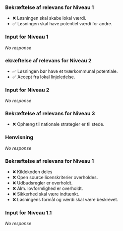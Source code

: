 ### Bekræftelse af relevans for Niveau 1

- ❌ Løsningen skal skabe lokal værdi.
- ✅ Løsningen skal have potentiel værdi for andre.

### Input for Niveau 1

_No response_

### ekræftelse af relevans for Niveau 2

- ✅ Løsningen bør have et tværkommunal potentiale.
- ✅ Accept fra lokal linjeledelse.

### Input for Niveau 2

_No response_

### Bekræftelse af relevans for Niveau 3

- ❌ Ophæng til nationale strategier er til stede.

### Henvisning

_No response_

### Bekræftelse af relevans for Niveau 1

- ❌ Kildekoden deles
- ❌ Open source licenskriterier overholdes.
- ❌ Udbudsregler er overholdt.
- ❌ Alm. lovformlighed er overholdt.
- ❌ Sikkerhed skal være indtænkt.
- ❌ Løsningens formål og værdi skal være beskrevet.

### Input for Niveau 1.1

_No response_
